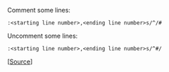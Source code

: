 Comment some lines:

```
:<starting line number>,<ending line number>s/^/#
```

Uncomment some lines:

```
:<starting line number>,<ending line number>s/^#/
```
[[Source](https://unix.stackexchange.com/a/120618)]
